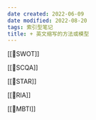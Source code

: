 ```yaml
---
date created: 2022-06-09
date modified: 2022-08-20
tags: 索引型笔记
title: + 英文缩写的方法或模型
---
```


[[🔡SWOT]]

[[🔡SCQA]]

[[🔡STAR]]

[[🔡RIA]]

[[🔡MBTI]]
